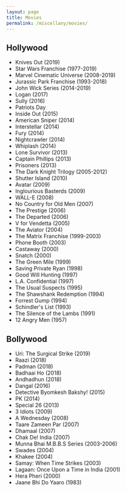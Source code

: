 ```yaml
---
layout: page
title: Movies
permalink: /miscellany/movies/
---
```

<h2>Hollywood</h2>
<ul>
    <li>Knives Out (2019)</li>
    <li>Star Wars Franchise (1977-2019)</li>
    <li>Marvel Cinematic Universe (2008-2019)</li>
    <li>Jurassic Park Franchise (1993-2018)</li>
    <li>John Wick Series (2014-2019)</li>
    <li>Logan (2017)</li>
    <li>Sully (2016)</li>
    <li>Patriots Day</li>
	<li>Inside Out (2015)</li>
    <li>American Sniper (2014)</li>
    <li>Interstellar (2014)</li>
    <li>Fury (2014)</li>
    <li>Nightcrawler (2014)</li>
    <li>Whiplash (2014)</li>
    <li>Lone Survivor (2013)</li>
    <li>Captain Phillips (2013)</li>
    <li>Prisoners (2013)</li>
    <li>The Dark Knight Trilogy (2005-2012)</li>
    <li>Shutter Island (2010)</li>
    <li>Avatar (2009)</li>
    <li>Inglourious Basterds (2009)</li>
    <li>WALL-E (2008)</li>
    <li>No Country for Old Men (2007)</li>
    <li>The Prestige (2006)</li>
    <li>The Departed (2006)</li>
    <li>V for Vendetta (2005)</li>
    <li>The Aviator (2004)</li>
    <li>The Matrix Franchise (1999-2003)</li>
    <li>Phone Booth (2003)</li>
    <li>Castaway (2000)</li>
    <li>Snatch (2000)</li>
    <li>The Green Mile (1999)</li>
    <li>Saving Private Ryan (1998)</li>
    <li>Good Will Hunting (1997)</li>
    <li>L.A. Confidential (1997)</li>
    <li>The Usual Suspects (1995)</li>
    <li>The Shawshank Redemption (1994)</li>
    <li>Forrest Gump (1994)</li>
    <li>Schindler's List (1993)</li>
    <li>The Silence of the Lambs (1991)</li>
	<li>12 Angry Men (1957)</li>
</ul>

<h2>Bollywood</h2>
<ul>
    <li>Uri: The Surgical Strike (2019)</li>
    <li>Raazi (2018)</li>
    <li>Padman (2018)</li>
    <li>Badhaai Ho (2018)</li>
    <li>Andhadhun (2018)</li>
    <li>Dangal (2016)</li>
    <li>Detective Byomkesh Bakshy! (2015)</li>
    <li>PK (2014)</li>
    <li>Special 26 (2013)</li>
    <li>3 Idiots (2009)</li>
    <li>A Wednesday (2008)</li>
    <li>Taare Zameen Par (2007)</li>
    <li>Dhamaal (2007)</li>
    <li>Chak De! India (2007)</li>
    <li>Munna Bhai M.B.B.S Series (2003-2006)</li>
    <li>Swades (2004)</li>
    <li>Khakee (2004)</li>
    <li>Samay: When Time Strikes (2003)</li>
    <li>Lagaan: Once Upon a Time in India (2001)</li>
    <li>Hera Pheri (2000)</li>
    <li>Jaane Bhi Do Yaaro (1983)</li>
</ul>
